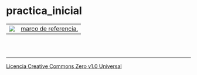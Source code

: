 # practica_inicial
<table>
    <tr>
        <td>
            <a href="https://oscargonzalez1987.github.io/practica_inicial">            
                <img src="https://git-scm.com/images/logo@2x.png"/>
            </a>
        </td>
        <td>
            <a href="https://oscargonzalez1987.github.io/practica_inicial">            
                marco de referencia.                        
            </a>
        </td>
    </tr>            
</table>
<br/><br/><hr/>
<a href="https://github.com/OscarGonzalez1987/practica_inicial/blob/master/LICENSE.md">
    Licencia Creative Commons Zero v1.0 Universal
</a>
